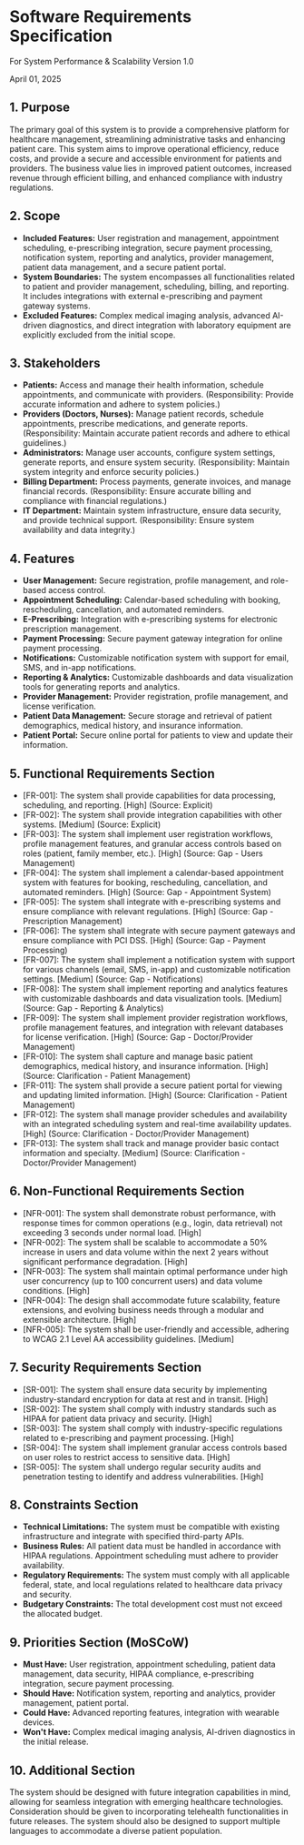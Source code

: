 # Software Requirements Specification
For System Performance & Scalability
Version 1.0

April 01, 2025

## 1. Purpose

The primary goal of this system is to provide a comprehensive platform for healthcare management, streamlining administrative tasks and enhancing patient care. This system aims to improve operational efficiency, reduce costs, and provide a secure and accessible environment for patients and providers. The business value lies in improved patient outcomes, increased revenue through efficient billing, and enhanced compliance with industry regulations.

## 2. Scope

*   **Included Features:** User registration and management, appointment scheduling, e-prescribing integration, secure payment processing, notification system, reporting and analytics, provider management, patient data management, and a secure patient portal.
*   **System Boundaries:** The system encompasses all functionalities related to patient and provider management, scheduling, billing, and reporting. It includes integrations with external e-prescribing and payment gateway systems.
*   **Excluded Features:** Complex medical imaging analysis, advanced AI-driven diagnostics, and direct integration with laboratory equipment are explicitly excluded from the initial scope.

## 3. Stakeholders

*   **Patients:** Access and manage their health information, schedule appointments, and communicate with providers. (Responsibility: Provide accurate information and adhere to system policies.)
*   **Providers (Doctors, Nurses):** Manage patient records, schedule appointments, prescribe medications, and generate reports. (Responsibility: Maintain accurate patient records and adhere to ethical guidelines.)
*   **Administrators:** Manage user accounts, configure system settings, generate reports, and ensure system security. (Responsibility: Maintain system integrity and enforce security policies.)
*   **Billing Department:** Process payments, generate invoices, and manage financial records. (Responsibility: Ensure accurate billing and compliance with financial regulations.)
*   **IT Department:** Maintain system infrastructure, ensure data security, and provide technical support. (Responsibility: Ensure system availability and data integrity.)

## 4. Features

*   **User Management:** Secure registration, profile management, and role-based access control.
*   **Appointment Scheduling:** Calendar-based scheduling with booking, rescheduling, cancellation, and automated reminders.
*   **E-Prescribing:** Integration with e-prescribing systems for electronic prescription management.
*   **Payment Processing:** Secure payment gateway integration for online payment processing.
*   **Notifications:** Customizable notification system with support for email, SMS, and in-app notifications.
*   **Reporting & Analytics:** Customizable dashboards and data visualization tools for generating reports and analytics.
*   **Provider Management:** Provider registration, profile management, and license verification.
*   **Patient Data Management:** Secure storage and retrieval of patient demographics, medical history, and insurance information.
*   **Patient Portal:** Secure online portal for patients to view and update their information.

## 5. Functional Requirements Section

*   [FR-001]: The system shall provide capabilities for data processing, scheduling, and reporting. [High] (Source: Explicit)
*   [FR-002]: The system shall provide integration capabilities with other systems. [Medium] (Source: Explicit)
*   [FR-003]: The system shall implement user registration workflows, profile management features, and granular access controls based on roles (patient, family member, etc.). [High] (Source: Gap - Users Management)
*   [FR-004]: The system shall implement a calendar-based appointment system with features for booking, rescheduling, cancellation, and automated reminders. [High] (Source: Gap - Appointment System)
*   [FR-005]: The system shall integrate with e-prescribing systems and ensure compliance with relevant regulations. [High] (Source: Gap - Prescription Management)
*   [FR-006]: The system shall integrate with secure payment gateways and ensure compliance with PCI DSS. [High] (Source: Gap - Payment Processing)
*   [FR-007]: The system shall implement a notification system with support for various channels (email, SMS, in-app) and customizable notification settings. [Medium] (Source: Gap - Notifications)
*   [FR-008]: The system shall implement reporting and analytics features with customizable dashboards and data visualization tools. [Medium] (Source: Gap - Reporting & Analytics)
*   [FR-009]: The system shall implement provider registration workflows, profile management features, and integration with relevant databases for license verification. [High] (Source: Gap - Doctor/Provider Management)
*   [FR-010]: The system shall capture and manage basic patient demographics, medical history, and insurance information. [High] (Source: Clarification - Patient Management)
*   [FR-011]: The system shall provide a secure patient portal for viewing and updating limited information. [High] (Source: Clarification - Patient Management)
*   [FR-012]: The system shall manage provider schedules and availability with an integrated scheduling system and real-time availability updates. [High] (Source: Clarification - Doctor/Provider Management)
*   [FR-013]: The system shall track and manage provider basic contact information and specialty. [Medium] (Source: Clarification - Doctor/Provider Management)

## 6. Non-Functional Requirements Section

*   [NFR-001]: The system shall demonstrate robust performance, with response times for common operations (e.g., login, data retrieval) not exceeding 3 seconds under normal load. [High]
*   [NFR-002]: The system shall be scalable to accommodate a 50% increase in users and data volume within the next 2 years without significant performance degradation. [High]
*   [NFR-003]: The system shall maintain optimal performance under high user concurrency (up to 100 concurrent users) and data volume conditions. [High]
*   [NFR-004]: The design shall accommodate future scalability, feature extensions, and evolving business needs through a modular and extensible architecture. [High]
*   [NFR-005]: The system shall be user-friendly and accessible, adhering to WCAG 2.1 Level AA accessibility guidelines. [Medium]

## 7. Security Requirements Section

*   [SR-001]: The system shall ensure data security by implementing industry-standard encryption for data at rest and in transit. [High]
*   [SR-002]: The system shall comply with industry standards such as HIPAA for patient data privacy and security. [High]
*   [SR-003]: The system shall comply with industry-specific regulations related to e-prescribing and payment processing. [High]
*   [SR-004]: The system shall implement granular access controls based on user roles to restrict access to sensitive data. [High]
*   [SR-005]: The system shall undergo regular security audits and penetration testing to identify and address vulnerabilities. [High]

## 8. Constraints Section

*   **Technical Limitations:** The system must be compatible with existing infrastructure and integrate with specified third-party APIs.
*   **Business Rules:** All patient data must be handled in accordance with HIPAA regulations. Appointment scheduling must adhere to provider availability.
*   **Regulatory Requirements:** The system must comply with all applicable federal, state, and local regulations related to healthcare data privacy and security.
*   **Budgetary Constraints:** The total development cost must not exceed the allocated budget.

## 9. Priorities Section (MoSCoW)

*   **Must Have:** User registration, appointment scheduling, patient data management, data security, HIPAA compliance, e-prescribing integration, secure payment processing.
*   **Should Have:** Notification system, reporting and analytics, provider management, patient portal.
*   **Could Have:** Advanced reporting features, integration with wearable devices.
*   **Won't Have:** Complex medical imaging analysis, AI-driven diagnostics in the initial release.

## 10. Additional Section

The system should be designed with future integration capabilities in mind, allowing for seamless integration with emerging healthcare technologies. Consideration should be given to incorporating telehealth functionalities in future releases. The system should also be designed to support multiple languages to accommodate a diverse patient population.